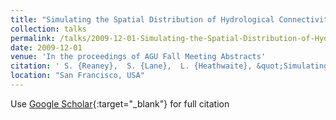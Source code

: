 ```yaml
---
title: "Simulating the Spatial Distribution of Hydrological Connectivity Under Possible Future Climates - Impacts on River Flow Dynamics and Non-Point Source Pollution"
collection: talks
permalink: /talks/2009-12-01-Simulating-the-Spatial-Distribution-of-Hydrological-Connectivity-Under-Possible-Future-Climates-Impacts-on-River-Flow-Dynamics-and-Non-Point-Source-Pollution
date: 2009-12-01
venue: 'In the proceedings of AGU Fall Meeting Abstracts'
citation: ' S. {Reaney},  S. {Lane},  L. {Heathwaite}, &quot;Simulating the Spatial Distribution of Hydrological Connectivity Under Possible Future Climates - Impacts on River Flow Dynamics and Non-Point Source Pollution.&quot; In the proceedings of AGU Fall Meeting Abstracts, 2009.'
location: "San Francisco, USA"
---
```

Use [Google Scholar](https://scholar.google.com/scholar?q=Simulating+the+Spatial+Distribution+of+Hydrological+Connectivity+Under+Possible+Future+Climates+++Impacts+on+River+Flow+Dynamics+and+Non+Point+Source+Pollution){:target="_blank"} for full citation
